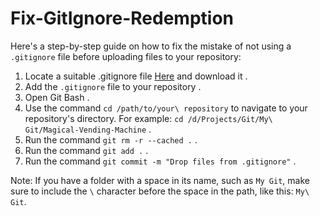 # Fix-GitIgnore-Redemption
Here's a step-by-step guide on how to fix the mistake of not using a `.gitignore` file before uploading files to your repository:
 
 1. Locate a suitable .gitignore file [Here](https://github.com/github/gitignore) and download it .
 2. Add the `.gitignore` file to your repository .
 3. Open Git Bash .
 4. Use the command `cd /path/to/your\ repository` to navigate to your repository's directory. For example: `cd /d/Projects/Git/My\ Git/Magical-Vending-Machine` .
 5. Run the command `git rm -r --cached .` .
 6. Run the command  `git add .` .
 7. Run the command `git commit -m "Drop files from .gitignore"` .
 
 Note: If you have a folder with a space in its name, such as `My Git`, make sure to include the `\` character before the space in the path, like this: `My\ Git`.
 
 
